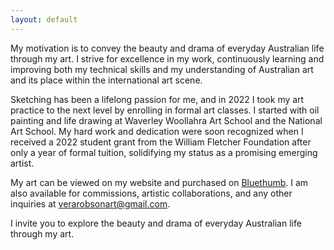 ```yaml
---
layout: default
---
```


<p>My motivation is to convey the beauty and drama of everyday Australian life through my art. I strive for excellence in my work, continuously learning and improving both my technical skills and my understanding of Australian art and its place within the international art scene.</p>

<p>Sketching has been a lifelong passion for me, and in 2022 I took my art practice to the next level by enrolling in formal art classes. I started with oil painting and life drawing at Waverley Woollahra Art School and the National Art School. My hard work and dedication were soon recognized when I received a 2022 student grant from the William Fletcher Foundation after only a year of formal tuition, solidifying my status as a promising emerging artist.</p>

<p>My art can be viewed on my website and purchased on <a href="https://bluethumb.com.au/vera-robson">Bluethumb</a>. I am also available for commissions, artistic collaborations, and any other inquiries at <a href = "mailto:verarobsonart@gmail.com">verarobsonart@gmail.com</a>.</p>

<p>I invite you to explore the beauty and drama of everyday Australian life through my art.</p>


